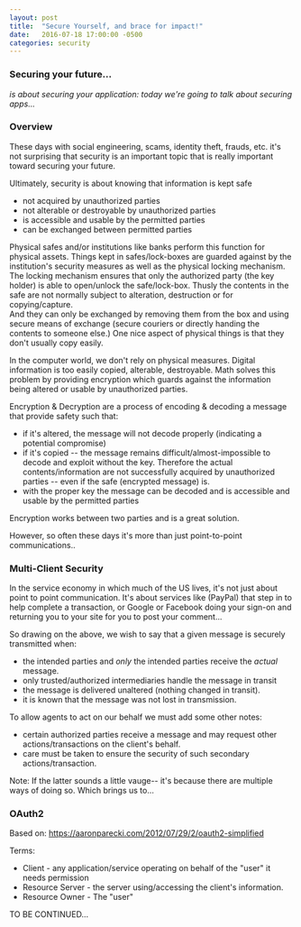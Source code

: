 ```yaml
---
layout: post
title:  "Secure Yourself, and brace for impact!"
date:   2016-07-18 17:00:00 -0500
categories: security
---
```


### Securing your future...
_is about securing your application:
today we're going to talk about securing apps..._


### Overview

These days with social engineering, scams, identity theft, frauds, etc.
it's not surprising that security is an important topic that is really
important toward securing your future.

Ultimately, security is about knowing that information is kept safe

  - not acquired by unauthorized parties
  - not alterable or destroyable by unauthorized parties
  - is accessible and usable by the permitted parties
  - can be exchanged between permitted parties

Physical safes and/or institutions like banks perform this function for
physical assets.  Things kept in safes/lock-boxes are guarded against by the
institution's security measures as well as the physical locking mechanism.
The locking mechanism ensures that only the authorized party (the key holder)
is able to open/unlock the safe/lock-box.   Thusly the contents in the safe
are not normally subject to alteration, destruction or for copying/capture.   
And they can only be exchanged by removing them from the box and using secure means of 
exchange (secure couriers or directly handing the contents to someone else.)
One nice aspect of physical things is that they don't usually copy easily.

In the computer world, we don't rely on physical measures.  Digital information
is too easily copied, alterable, destroyable.  Math solves this problem by
providing encryption which guards against the information being altered
or usable by unauthorized parties. 

Encryption & Decryption are a process of encoding & decoding a message that
provide safety such that:

- if it's altered, the message will not decode properly (indicating a potential compromise)
- if it's copied -- the message remains difficult/almost-impossible to decode and exploit
		without the key.  Therefore the actual contents/information are not successfully 
		acquired by unauthorized parties -- even if the safe (encrypted message) is.
- with the proper key the message can be decoded and 
	is accessible and usable by the permitted parties

Encryption works between two parties and is a great solution.

However, so often these days it's more than just point-to-point communications..

### Multi-Client Security

In the service economy in which much of the US lives, it's not just about
point to point communication.   It's about services like (PayPal) that step in to help
complete a transaction, or Google or Facebook doing your sign-on and returning you
to your site for you to post your comment...   

So drawing on the above, we wish to say that a given message is securely transmitted when:

-  the intended parties and _only_ the intended parties receive the _actual_ message.
-  only trusted/authorized intermediaries handle the message in transit
-  the message is delivered unaltered (nothing changed in transit).
-  it is known that the message was not lost in transmission.

To allow agents to act on our behalf we must add some other notes:
-  certain authorized parties receive a message and may 
	request other actions/transactions on the client's behalf.
-  care must be taken to ensure the security of such secondary
	actions/transaction.

Note:  If the latter sounds a little vauge-- it's because there
are multiple ways of doing so.  Which brings us to...



### OAuth2 

Based on:  https://aaronparecki.com/2012/07/29/2/oauth2-simplified

Terms:

 - Client - any application/service operating on behalf of the "user"
			 it needs permission
 - Resource Server - the server using/accessing the client's information.
 - Resource Owner -  The "user"


TO BE CONTINUED...

